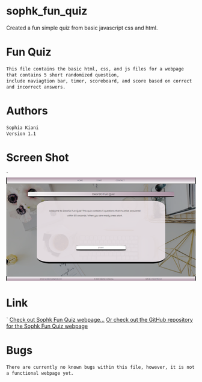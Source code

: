 # sophk_fun_quiz
Created a fun simple quiz from basic javascript css and html.


# Fun Quiz 

    This file contains the basic html, css, and js files for a webpage that contains 5 short randomized question, 
    include naviagtion bar, timer, scoreboard, and score based on correct and incorrect answers. 


# Authors
    Sophia Kiani 
    Version 1.1


# Screen Shot
`
    ![Preview Of Sophk Fun Quiz webpage](./assets/images/sophk_fun_quiz_screenshot.png)


    
# Link
`
    [Check out Sophk Fun Quiz webpage...](https://soph-k.github.io/sophk_fun_quiz/)
    [Or check out the GitHub repository for the Sophk Fun Quiz webpage](https://github.com/soph-k/sophk_fun_quiz/) 
    
 


# Bugs

    There are currently no known bugs within this file, however, it is not a functional webpage yet.
